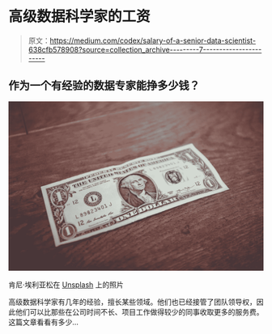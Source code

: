 # 高级数据科学家的工资

> 原文：<https://medium.com/codex/salary-of-a-senior-data-scientist-638cfb578908?source=collection_archive---------7----------------------->

## 作为一个有经验的数据专家能挣多少钱？

![](img/4135ebfabc2698dbe6facd82cfb707fe.png)

肯尼·埃利亚松在 [Unsplash](https://unsplash.com/s/photos/salary?utm_source=unsplash&utm_medium=referral&utm_content=creditCopyText) 上的照片

高级数据科学家有几年的经验，擅长某些领域。他们也已经接管了团队领导权，因此他们可以比那些在公司时间不长、项目工作做得较少的同事收取更多的服务费。这篇文章看看有多少…